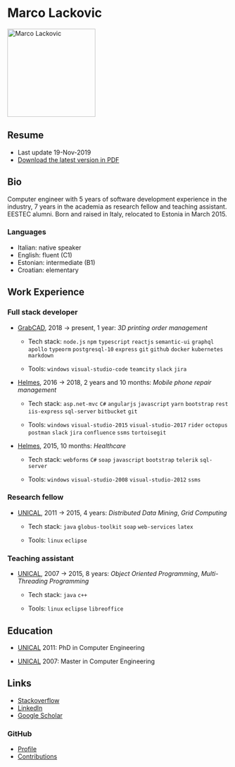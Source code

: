 # Marco Lackovic

<img src="https://github.com/lackovic.png" alt="Marco Lackovic" width="200"/>

## Resume

* Last update 19-Nov-2019
* [Download the latest version in PDF](https://github.com/lackovic/resume/raw/master/marco-lackovic-resume.pdf)

## Bio

Computer engineer with 5 years of software development experience in the industry, 7 years in the academia as research fellow and teaching assistant. EESTEC alumni. Born and raised in Italy, relocated to Estonia in March 2015.

### Languages

* Italian: native speaker
* English: fluent (C1)
* Estonian: intermediate (B1)
* Croatian: elementary

## Work Experience

### Full stack developer

* [GrabCAD](https://grabcad.com/), 2018 → present, 1 year: *3D printing order management*
    
    * Tech stack: `node.js` `npm` `typescript` `reactjs` `semantic-ui` `graphql` `apollo` `typeorm` `postgresql-10` `express` `git` `github` `docker` `kubernetes` `markdown`
    
    * Tools: `windows` `visual-studio-code` `teamcity` `slack` `jira`

* [Helmes](https://www.helmes.com/), 2016 → 2018, 2 years and 10 months: *Mobile phone repair management*
    
    * Tech stack: `asp.net-mvc` `C#` `angularjs` `javascript` `yarn` `bootstrap` `rest` `iis-express` `sql-server` `bitbucket` `git`
    
    * Tools: `windows` `visual-studio-2015` `visual-studio-2017` `rider` `octopus` `postman` `slack` `jira` `confluence` `ssms` `tortoisegit`

* [Helmes](https://www.helmes.com/), 2015, 10 months: *Healthcare*
    
    * Tech stack: `webforms` `C#` `soap` `javascript` `bootstrap` `telerik` `sql-server`
    
    * Tools: `windows` `visual-studio-2008` `visual-studio-2012` `ssms`

### Research fellow

* [UNICAL](http://www.unicaladmission.it/), 2011 → 2015, 4 years: *Distributed Data Mining*, *Grid Computing*
    
    * Tech stack: `java` `globus-toolkit` `soap` `web-services` `latex`
    
    * Tools: `linux` `eclipse`

### Teaching assistant

* [UNICAL](http://www.unicaladmission.it/), 2007 → 2015, 8 years: *Object Oriented Programming*, *Multi-Threading Programming*
    
    * Tech stack: `java` `c++`
    
    * Tools: `linux` `eclipse` `libreoffice`

## Education

* [UNICAL](http://www.unicaladmission.it/) 2011: PhD in Computer Engineering

* [UNICAL](http://www.unicaladmission.it/) 2007: Master in Computer Engineering

## Links

* [Stackoverflow](https://stackoverflow.com/users/334569/marco-lackovic)
* [LinkedIn](https://www.linkedin.com/in/marco-lackovic-51a4952/)
* [Google Scholar](https://scholar.google.it/citations?user=QHgyV5UAAAAJ&hl=en)

### GitHub

* [Profile](https://github.com/lackovic)
* [Contributions](http://github.com/search?q=is%3Apr+author%3Alackovic)